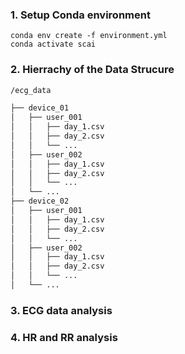 ### 1. Setup Conda environment

```shell
conda env create -f environment.yml
conda activate scai
```

### 2. Hierrachy of the Data Strucure


```bash
/ecg_data

├── device_01
│   ├── user_001
│   │   ├── day_1.csv
│   │   ├── day_2.csv
│   │   └── ...
│   ├── user_002
│   │   ├── day_1.csv
│   │   ├── day_2.csv
│   │   └── ...
│   └── ...
├── device_02
│   ├── user_001
│   │   ├── day_1.csv
│   │   ├── day_2.csv
│   │   └── ...
│   ├── user_002
│   │   ├── day_1.csv
│   │   ├── day_2.csv
│   │   └── ...
│   └── ...


```

### 3. ECG data analysis


### 4. HR and RR analysis


